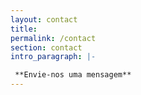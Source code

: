 ```yaml
---
layout: contact
title: 
permalink: /contact
section: contact
intro_paragraph: |-

 **Envie-nos uma mensagem**
---
```



